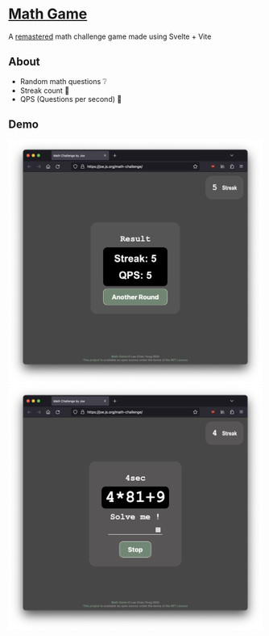 # [Math Game](https://leecheeyong.github.io/math-challenge)
A [remastered](https://github.com/leecheeyong/math-game) math challenge game made using Svelte + Vite

## About
- Random math questions ❔
- Streak count 🔄
- QPS (Questions per second) 📶

## Demo
<img src="demo.png" width="600px">
<img src="demo2.png" width="600px">

